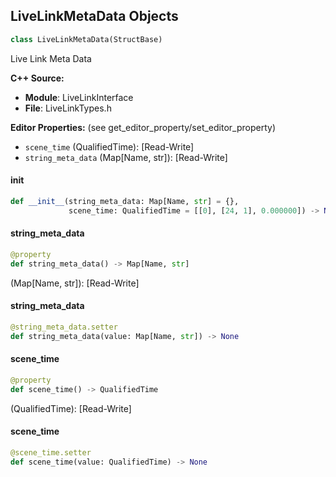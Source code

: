 ## LiveLinkMetaData Objects

```python
class LiveLinkMetaData(StructBase)
```

Live Link Meta Data

**C++ Source:**

- **Module**: LiveLinkInterface
- **File**: LiveLinkTypes.h

**Editor Properties:** (see get_editor_property/set_editor_property)

- ``scene_time`` (QualifiedTime):  [Read-Write]
- ``string_meta_data`` (Map[Name, str]):  [Read-Write]

<a id="unreal.LiveLinkMetaData.__init__"></a>

#### __init__

```python
def __init__(string_meta_data: Map[Name, str] = {},
             scene_time: QualifiedTime = [[0], [24, 1], 0.000000]) -> None
```

<a id="unreal.LiveLinkMetaData.string_meta_data"></a>

#### string_meta_data

```python
@property
def string_meta_data() -> Map[Name, str]
```

(Map[Name, str]):  [Read-Write]

<a id="unreal.LiveLinkMetaData.string_meta_data"></a>

#### string_meta_data

```python
@string_meta_data.setter
def string_meta_data(value: Map[Name, str]) -> None
```

<a id="unreal.LiveLinkMetaData.scene_time"></a>

#### scene_time

```python
@property
def scene_time() -> QualifiedTime
```

(QualifiedTime):  [Read-Write]

<a id="unreal.LiveLinkMetaData.scene_time"></a>

#### scene_time

```python
@scene_time.setter
def scene_time(value: QualifiedTime) -> None
```

<a id="unreal.LiveLinkAnimationFrameData"></a>